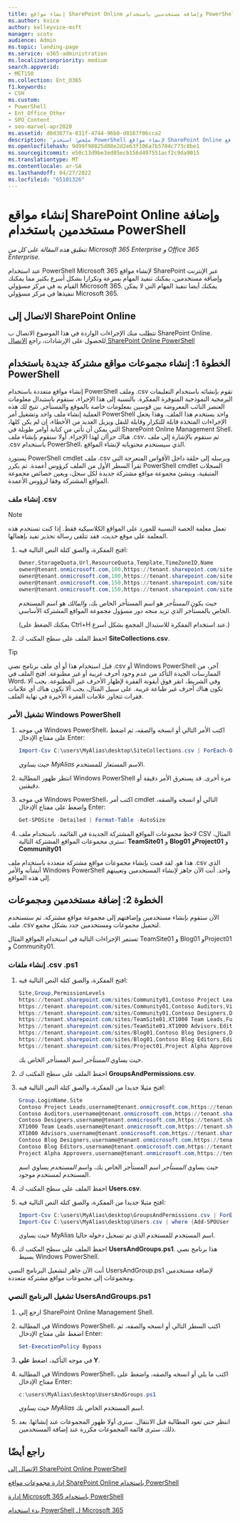 ```yaml
---
title: إنشاء مواقع SharePoint Online وإضافة مستخدمين باستخدام PowerShell
ms.author: kvice
author: kelleyvice-msft
manager: scotv
audience: Admin
ms.topic: landing-page
ms.service: o365-administration
ms.localizationpriority: medium
search.appverid:
- MET150
ms.collection: Ent_O365
f1.keywords:
- CSH
ms.custom:
- PowerShell
- Ent_Office_Other
- SPO_Content
- seo-marvel-apr2020
ms.assetid: d0d3877a-831f-4744-96b0-d8167f06cca2
description: 'ملخص: استخدم PowerShell لإنشاء مواقع SharePoint Online جديدة ثم أضف مستخدمين ومجموعات إلى تلك المواقع.'
ms.openlocfilehash: 9d99f98825d88e2d2e63f106a7b5704c773c8be1
ms.sourcegitcommit: e50c13d9be3ed05ecb156d497551acf2c9da9015
ms.translationtype: MT
ms.contentlocale: ar-SA
ms.lasthandoff: 04/27/2022
ms.locfileid: "65101326"
---
```

# <a name="create-sharepoint-online-sites-and-add-users-with-powershell"></a>إنشاء مواقع SharePoint Online وإضافة مستخدمين باستخدام PowerShell

*تنطبق هذه المقالة على كل من Microsoft 365 Enterprise و Office 365 Enterprise.*

عند استخدام PowerShell Microsoft 365 لإنشاء مواقع SharePoint عبر الإنترنت وإضافة مستخدمين، يمكنك تنفيذ المهام بسرعة وتكرارا بشكل أسرع بكثير مما يمكنك القيام به في مركز مسؤولي Microsoft 365. يمكنك أيضا تنفيذ المهام التي لا يمكن تنفيذها في مركز مسؤولي Microsoft 365.

## <a name="connect-to-sharepoint-online"></a>الاتصال إلى SharePoint Online

تتطلب منك الإجراءات الواردة في هذا الموضوع الاتصال ب SharePoint Online. للحصول على الإرشادات، راجع [الاتصال SharePoint Online PowerShell](/powershell/sharepoint/sharepoint-online/connect-sharepoint-online)

## <a name="step-1-create-new-site-collections-using-powershell"></a>الخطوة 1: إنشاء مجموعات مواقع مشتركة جديدة باستخدام PowerShell

إنشاء مواقع متعددة باستخدام PowerShell وملف .csv تقوم بإنشائه باستخدام التعليمات البرمجية النموذجية المتوفرة المفكرة. بالنسبة إلى هذا الإجراء، ستقوم باستبدال معلومات العنصر النائب المعروضة بين قوسين بمعلومات خاصة بالموقع والمستأجر. تتيح لك هذه العملية إنشاء ملف واحد وتشغيل أمر PowerShell واحد يستخدم هذا الملف. وهذا يجعل الإجراءات المتخذة قابلة للتكرار وقابلة للنقل ويزيل العديد من الأخطاء، إن لم يكن كلها، التي يمكن أن تأتي من كتابة أوامر طويلة في SharePoint Online Management Shell. هناك جزأان لهذا الإجراء. أولا ستقوم بإنشاء ملف .csv، ثم ستقوم بالإشارة إلى ملف .csv باستخدام PowerShell، الذي سيستخدم محتوياته لإنشاء المواقع.

يستورد PowerShell cmdlet ملف .csv ويرسله إلى حلقة داخل الأقواس المتعرجة التي تقرأ السطر الأول من الملف كرؤوس أعمدة. ثم يكرر PowerShell cmdlet السجلات المتبقية، وينشئ مجموعة مواقع مشتركة جديدة لكل سجل، ويعين خصائص مجموعة المواقع المشتركة وفقا لرؤوس الأعمدة.

### <a name="create-a-csv-file"></a>إنشاء ملف .csv

> [!NOTE]
> تعمل معلمة الحصة النسبية للمورد على المواقع الكلاسيكية فقط. إذا كنت تستخدم هذه المعلمة على موقع حديث، فقد تتلقى رسالة تحذير تفيد بإهمالها.

1. افتح المفكرة، والصق كتلة النص التالية فيه:

   ```powershell
   Owner,StorageQuota,Url,ResourceQuota,Template,TimeZoneID,Name
   owner@tenant.onmicrosoft.com,100,https://tenant.sharepoint.com/sites/TeamSite01,25,EHS#1,10,Contoso Team Site
   owner@tenant.onmicrosoft.com,100,https://tenant.sharepoint.com/sites/Blog01,25,BLOG#0,10,Contoso Blog
   owner@tenant.onmicrosoft.com,150,https://tenant.sharepoint.com/sites/Project01,25,PROJECTSITE#0,10,Project Alpha
   owner@tenant.onmicrosoft.com,150,https://tenant.sharepoint.com/sites/Community01,25,COMMUNITY#0,10,Community Site
   ```

   حيث يكون *المستأجر* هو اسم المستأجر الخاص بك، *والمالك* هو اسم المستخدم الخاص بالمستأجر الذي تريد منحه دور مسؤول مجموعة المواقع المشتركة الأساسي.

   (يمكنك الضغط على Ctrl+H عند استخدام المفكرة للاستبدال المجمع بشكل أسرع.)

2. احفظ الملف على سطح المكتب ك **SiteCollections.csv**.

> [!TIP]
> قبل استخدام هذا أو أي ملف برنامج نصي .csv أو Windows PowerShell آخر، من الممارسات الجيدة التأكد من عدم وجود أحرف غريبة أو غير مطبوعة. افتح الملف في Word، وفي الشريط، انقر فوق أيقونة الفقرة لإظهار الأحرف غير المطبوعة. يجب ألا تكون هناك أحرف غير طباعة غريبة. على سبيل المثال، يجب ألا تكون هناك أي علامات فقرات تتجاوز علامات الفقرة الأخيرة في نهاية الملف.

### <a name="run-the-windows-powershell-command"></a>تشغيل الأمر Windows PowerShell

1. في موجه Windows PowerShell، اكتب الأمر التالي أو انسخه والصقه، ثم اضغط على مفتاح الإدخال Enter:

   ```powershell
   Import-Csv C:\users\MyAlias\desktop\SiteCollections.csv | ForEach-Object {New-SPOSite -Owner $_.Owner -StorageQuota $_.StorageQuota -Url $_.Url -NoWait -ResourceQuota $_.ResourceQuota -Template $_.Template -TimeZoneID $_.TimeZoneID -Title $_.Name}
   ```

   حيث *يساوي MyAlias* الاسم المستعار للمستخدم.

2. انتظر ظهور المطالبة Windows PowerShell مرة أخرى. قد يستغرق الأمر دقيقة أو دقيقتين.

3. في موجه Windows PowerShell، اكتب أمر cmdlet التالي أو انسخه والصقه، واضغط على مفتاح الإدخال Enter:

   ```powershell
   Get-SPOSite -Detailed | Format-Table -AutoSize
   ```

4. لاحظ مجموعات المواقع المشتركة الجديدة في القائمة. باستخدام ملف CSV المثال، سترى مجموعات المواقع المشتركة التالية: **TeamSite01** و **Blog01** **وProject01** و **Community01**

هذا هو. لقد قمت بإنشاء مجموعات مواقع مشتركة متعددة باستخدام ملف .csv الذي أنشأته والأمر Windows PowerShell واحد. أنت الآن جاهز لإنشاء المستخدمين وتعيينهم إلى هذه المواقع.

## <a name="step-2-add-users-and-groups"></a>الخطوة 2: إضافة مستخدمين ومجموعات

الآن ستقوم بإنشاء مستخدمين وإضافتهم إلى مجموعة مواقع مشتركة. ثم ستستخدم ملف .csv لتحميل مجموعات ومستخدمين جدد بشكل مجمع.

تستمر الإجراءات التالية في استخدام المواقع المثال TeamSite01 و Blog01 وProject01 و Community01.

### <a name="create-csv-and-ps1-files"></a>إنشاء ملفات .csv .ps1

1. افتح المفكرة، والصق كتلة النص التالية فيه:

   ```powershell
   Site,Group,PermissionLevels
   https://tenant.sharepoint.com/sites/Community01,Contoso Project Leads,Full Control
   https://tenant.sharepoint.com/sites/Community01,Contoso Auditors,View Only
   https://tenant.sharepoint.com/sites/Community01,Contoso Designers,Design
   https://tenant.sharepoint.com/sites/TeamSite01,XT1000 Team Leads,Full Control
   https://tenant.sharepoint.com/sites/TeamSite01,XT1000 Advisors,Edit
   https://tenant.sharepoint.com/sites/Blog01,Contoso Blog Designers,Design
   https://tenant.sharepoint.com/sites/Blog01,Contoso Blog Editors,Edit
   https://tenant.sharepoint.com/sites/Project01,Project Alpha Approvers,Full Control
   ```

   حيث يساوي *المستأجر* اسم المستأجر الخاص بك.

2. احفظ الملف على سطح المكتب ك **GroupsAndPermissions.csv**.

3. افتح مثيلا جديدا من المفكرة، والصق كتلة النص التالية فيه:

   ```powershell
   Group,LoginName,Site
   Contoso Project Leads,username@tenant.onmicrosoft.com,https://tenant.sharepoint.com/sites/Community01
   Contoso Auditors,username@tenant.onmicrosoft.com,https://tenant.sharepoint.com/sites/Community01
   Contoso Designers,username@tenant.onmicrosoft.com,https://tenant.sharepoint.com/sites/Community01
   XT1000 Team Leads,username@tenant.onmicrosoft.com,https://tenant.sharepoint.com/sites/TeamSite01
   XT1000 Advisors,username@tenant.onmicrosoft.com,https://tenant.sharepoint.com/sites/TeamSite01
   Contoso Blog Designers,username@tenant.onmicrosoft.com,https://tenant.sharepoint.com/sites/Blog01
   Contoso Blog Editors,username@tenant.onmicrosoft.com,https://tenant.sharepoint.com/sites/Blog01
   Project Alpha Approvers,username@tenant.onmicrosoft.com,https://tenant.sharepoint.com/sites/Project01
   ```

   حيث يساوي *المستأجر* اسم المستأجر الخاص بك، واسم *المستخدم* يساوي اسم المستخدم لمستخدم موجود.

4. احفظ الملف على سطح المكتب ك **Users.csv**.

5. افتح مثيلا جديدا من المفكرة، والصق كتلة النص التالية فيه:

   ```powershell
   Import-Csv C:\users\MyAlias\desktop\GroupsAndPermissions.csv | ForEach-Object {New-SPOSiteGroup -Group $_.Group -PermissionLevels $_.PermissionLevels -Site $_.Site}
   Import-Csv C:\users\MyAlias\desktop\Users.csv | where {Add-SPOUser -Group $_.Group –LoginName $_.LoginName -Site $_.Site}
   ```

   حيث يساوي MyAlias اسم المستخدم للمستخدم الذي تم تسجيل دخوله حاليا.

6. احفظ الملف على سطح المكتب ك **UsersAndGroups.ps1**. هذا برنامج نصي بسيط Windows PowerShell.

أنت الآن جاهز لتشغيل البرنامج النصي UsersAndGroup.ps1 لإضافة مستخدمين ومجموعات إلى مجموعات مواقع مشتركة متعددة.

### <a name="run-usersandgroupsps1-script"></a>تشغيل البرنامج النصي UsersAndGroups.ps1

1. ارجع إلى SharePoint Online Management Shell.

2. في المطالبة Windows PowerShell، اكتب السطر التالي أو انسخه والصقه، ثم اضغط على مفتاح الإدخال Enter:

   ```powershell
   Set-ExecutionPolicy Bypass
   ```

3. في موجه التأكيد، اضغط **على Y**.

4. في المطالبة Windows PowerShell، اكتب ما يلي أو انسخه والصقه، واضغط على مفتاح الإدخال Enter:

   ```powershell
   c:\users\MyAlias\desktop\UsersAndGroups.ps1
   ```

   حيث *يساوي MyAlias* اسم المستخدم الخاص بك.

5. انتظر حتى تعود المطالبة قبل الانتقال. سترى أولا ظهور المجموعات عند إنشائها. بعد ذلك، سترى قائمة المجموعات مكررة عند إضافة المستخدمين.

## <a name="see-also"></a>راجع أيضًا

[الاتصال إلى SharePoint Online PowerShell](/powershell/sharepoint/sharepoint-online/connect-sharepoint-online)

[إدارة مجموعات مواقع SharePoint Online باستخدام PowerShell](manage-sharepoint-site-groups-with-powershell.md)

[إدارة Microsoft 365 باستخدام PowerShell](manage-microsoft-365-with-microsoft-365-powershell.md)

[بدء استخدام PowerShell ل Microsoft 365](getting-started-with-microsoft-365-powershell.md)
